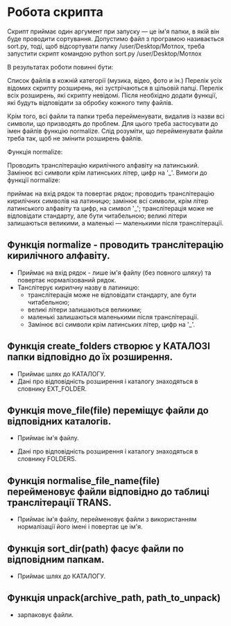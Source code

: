 # Робота скрипта

Скрипт приймає один аргумент при запуску — це ім'я папки,
в якій він буде проводити сортування. Допустимо файл з програмою називається
sort.py, тоді, щоб відсортувати папку /user/Desktop/Мотлох,
треба запустити скрипт командою python sort.py /user/Desktop/Мотлох

В результатах роботи повинні бути:

Список файлів в кожній категорії (музика, відео, фото и ін.)
Перелік усіх відомих скрипту розширень, які зустрічаються в цільовій папці.
Перелік всіх розширень, які скрипту невідомі. Після необхідно додати функції, які будуть
відповідати за обробку кожного типу файлів.

Крім того, всі файли та папки треба перейменувати,
видалив із назви всі символи, що призводять до проблем.
Для цього треба застосувати до імен файлів функцію normalize.
Слід розуміти, що перейменувати файли треба так,
щоб не змінити розширень файлів.

Функція normalize:

Проводить транслітерацію кирилічного алфавіту на латинський.
Замінює всі символи крім латинських літер, цифр на '_'.
Вимоги до функції normalize:

приймає на вхід рядок та повертає рядок;
проводить транслітерацію кирилічних символів на латиницю;
замінює всі символи, крім літер латинського алфавіту та цифр, на символ '_';
транслітерація може не відповідати стандарту, але бути читабельною;
великі літери залишаються великими,
а маленькі — маленькими після транслітерації.

## Функція normalize - проводить транслітерацію кирилічного алфавіту.
- Приймає на вхід рядок - лише ім'я файлу (без повного шляху) та повертає нормалізований рядок.
- Танслітерує кирилчну назву в латиницю:
     - транслітерація може не відповідати стандарту, але бути читабельною;
     - великі літери залишаються великими;
     - маленькі залишаються маленькими після транслітерації.
   - Замінює всі символи крім латинських літер, цифр на '_'.


## Функція create_folders створює у КАТАЛОЗІ папки відповідно до їх розширення.

- Приймає шлях до КАТАЛОГУ.
- Дані про відповідність розширення і каталогу знаходяться в словнику EXT_FOLDER.



## Функція move_file(file) переміщує файли до відповідних каталогів.

- Приймає ім'я файлу.

- Дані про відповідність розширення і каталогу знаходяться в словнику FOLDERS.

  
## Функція normalise_file_name(file) перейменовує файли відповідно до таблиці транслітерації TRANS.

- Приймає ім'я файлу, перейменовує файли з використанням нормалізації його імені і повертає це ім'я.



## Функція sort_dir(path) фасує файли по відповідним папкам.
- Приймає шлях до КАТАЛОГУ.

## Функція unpack(archive_path, path_to_unpack) 
- зарпаковує файли.


